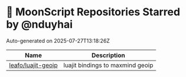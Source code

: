 # 🌟 MoonScript Repositories Starred by @nduyhai

Auto-generated on 2025-07-27T13:18:26Z

| Name | Description |
|------|-------------|
| [leafo/luajit-geoip](https://github.com/leafo/luajit-geoip) | luajit bindings to maxmind geoip |
